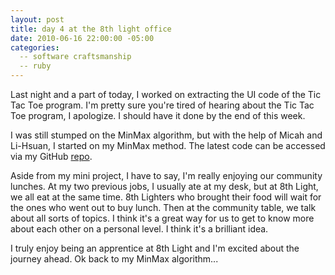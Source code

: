 ```yaml
---
layout: post
title: day 4 at the 8th light office
date: 2010-06-16 22:00:00 -05:00
categories:
  -- software craftsmanship
  -- ruby
---
```


Last night and a part of today, I worked on extracting the UI code of the Tic Tac Toe program.  I'm pretty sure you're tired of hearing about the Tic Tac Toe program, I apologize.  I should have it done by the end of this week.

I was still stumped on the MinMax algorithm, but with the help of Micah and Li-Hsuan, I started on my MinMax method.  The latest code can be accessed via my GitHub [repo](http://github.com/sl4m/tic_tac_toe_ruby).

Aside from my mini project, I have to say, I'm really enjoying our community lunches.  At my two previous jobs, I usually ate at my desk, but at 8th Light, we all eat at the same time.  8th Lighters who brought their food will wait for the ones who went out to buy lunch.  Then at the community table, we talk about all sorts of topics.  I think it's a great way for us to get to know more about each other on a personal level.  I think it's a brilliant idea.

I truly enjoy being an apprentice at 8th Light and I'm excited about the journey ahead.  Ok back to my MinMax algorithm...
